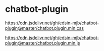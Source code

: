 # chatbot-plugin

https://cdn.jsdelivr.net/gh/edsin-mjb/chatbot-plugin@master/chatbot.plugin.min.css

https://cdn.jsdelivr.net/gh/edsin-mjb/chatbot-plugin@master/chatbot.plugin.min.js

 <link rel="stylesheet" type="text/css" href="https://cdn.jsdelivr.net/gh/edsin-mjb/chatbot-plugin@master/chatbot.plugin.min.css" />
    <script src="https://cdn.jsdelivr.net/gh/edsin-mjb/chatbot-plugin@master/chatbot.plugin.min.js"></script>
